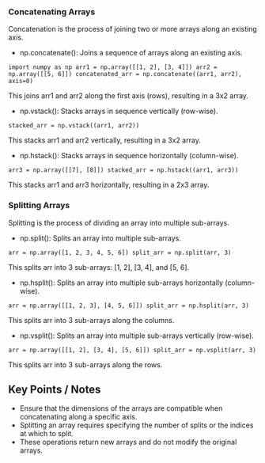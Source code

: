 ### Concatenating Arrays

Concatenation is the process of joining two or more arrays along an existing axis.

- np.concatenate(): Joins a sequence of arrays along an existing axis.

``import numpy as np
arr1 = np.array([[1, 2], [3, 4]])
arr2 = np.array([[5, 6]])
concatenated_arr = np.concatenate((arr1, arr2), axis=0)``

This joins arr1 and arr2 along the first axis (rows), resulting in a 3x2 array.

- np.vstack(): Stacks arrays in sequence vertically (row-wise).

`stacked_arr = np.vstack((arr1, arr2))`

This stacks arr1 and arr2 vertically, resulting in a 3x2 array.

- np.hstack(): Stacks arrays in sequence horizontally (column-wise).

``arr3 = np.array([[7], [8]])
stacked_arr = np.hstack((arr1, arr3))``

This stacks arr1 and arr3 horizontally, resulting in a 2x3 array.

### Splitting Arrays

Splitting is the process of dividing an array into multiple sub-arrays.

- np.split(): Splits an array into multiple sub-arrays.

``arr = np.array([1, 2, 3, 4, 5, 6])
split_arr = np.split(arr, 3)``

This splits arr into 3 sub-arrays: [1, 2], [3, 4], and [5, 6].

- np.hsplit(): Splits an array into multiple sub-arrays horizontally (column-wise).

``arr = np.array([[1, 2, 3], [4, 5, 6]])
split_arr = np.hsplit(arr, 3)``

This splits arr into 3 sub-arrays along the columns.

- np.vsplit(): Splits an array into multiple sub-arrays vertically (row-wise).

``arr = np.array([[1, 2], [3, 4], [5, 6]])
split_arr = np.vsplit(arr, 3)``

This splits arr into 3 sub-arrays along the rows.

## Key Points / Notes

- Ensure that the dimensions of the arrays are compatible when concatenating along a specific axis.
- Splitting an array requires specifying the number of splits or the indices at which to split.
- These operations return new arrays and do not modify the original arrays.
